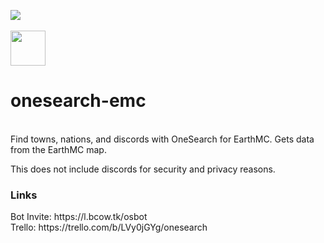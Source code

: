<a href="https://creativecommons.org/licenses/by/4.0/"><img src="https://i.creativecommons.org/l/by/4.0/88x31.png"></a><br><br>
<img src="https://cdn.bcow.tk/assets/logo.png" width=56/>
<h1>onesearch-emc</h1><br>
Find towns, nations, and discords with OneSearch for EarthMC. Gets data from the EarthMC map.

This does not include discords for security and privacy reasons.

<h3>Links</h3>
Bot Invite: https://l.bcow.tk/osbot<br>
Trello: https://trello.com/b/LVy0jGYg/onesearch
